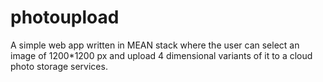 # photoupload
A simple web app written in MEAN stack where the user can select an image of 1200*1200 px and upload 4 dimensional variants of it to a cloud photo storage services. 
